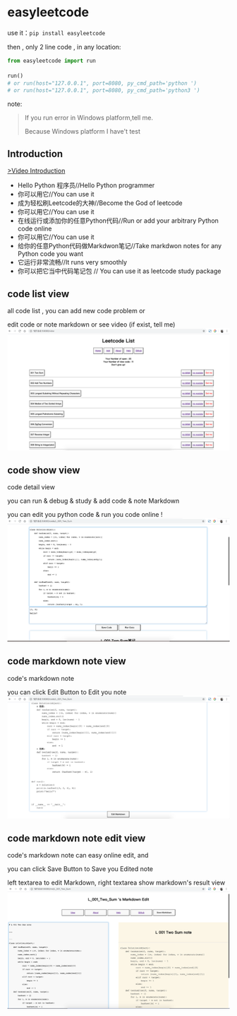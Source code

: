 # easyleetcode

use it：`pip install easyleetcode`

then , only 2 line code , in any location:
```python
from easyleetcode import run

run()
# or run(host="127.0.0.1", port=8080, py_cmd_path='python ')
# or run(host="127.0.0.1", port=8080, py_cmd_path='python3 ')
```

note:
>If you run error in Windows platform,tell me.
>
>Because Windows platform I have't test

## Introduction

[>Video Introduction](https://www.bilibili.com/video/BV1bp4y1D7ia/)

- Hello Python 程序员//Hello Python programmer
- 你可以用它//You can use it
- 成为轻松刷Leetcode的大神//Become the God of leetcode
- 你可以用它//You can use it
- 在线运行或添加你的任意Python代码//Run or add your arbitrary Python code online
- 你可以用它//You can use it
- 给你的任意Python代码做Markdwon笔记//Take markdwon notes for any Python code you want
- 它运行非常流畅//It runs very smoothly
- 你可以把它当中代码笔记包 // You can use it as leetcode study package
## code list view
all code list , you can add new code problem or 

edit code or note markdown
or see video (if exist, tell me)
![](imgs/code_view.png)

## code show view
code detail view

you can run & debug & study & add code & note Markdown

you can edit you python code & run you code online !
![](imgs/code_show.png)


## code markdown note view
code's markdown note 

you can click Edit Button to Edit you note
![](imgs/code_md.png)

## code markdown note edit view
code's markdown note can easy online edit, and 

you can click Save Button to Save you Edited note

left textarea to edit Markdown, right textarea show markdown's result view
![](imgs/md_edit.png)